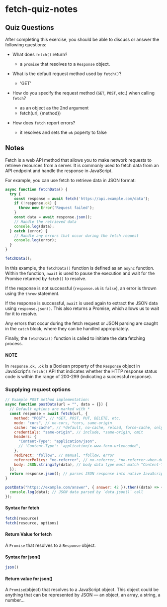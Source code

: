 # fetch-quiz-notes

## Quiz Questions

After completing this exercise, you should be able to discuss or answer the following questions:

- What does `fetch()` return?

  - a `promise` that resolves to a `Response` object.

- What is the default request method used by `fetch()`?

  - 'GET'

- How do you specify the request method (`GET`, `POST`, etc.) when calling `fetch`?

  - as an object as the 2nd argument
  - fetch(url, {method})

- How does `fetch` report errors?
  - it resolves and sets the `ok` poperty to false

## Notes

Fetch is a web API method that allows you to make network requests to retrieve resources from a server. It is commonly used to fetch data from an API endpoint and handle the response in JavaScript.

For example, you can use fetch to retrieve data in JSON format:

```JavaScript
async function fetchData() {
  try {
    const response = await fetch('https://api.example.com/data');
    if (!response.ok) {
      throw new Error('Request failed');
    }
    const data = await response.json();
    // Handle the retrieved data
    console.log(data);
  } catch (error) {
    // Handle any errors that occur during the fetch request
    console.log(error);
  }
}

fetchData();
```

In this example, the `fetchData()` function is defined as an `async` function. Within the function, `await` is used to pause the execution and wait for the Promise returned by `fetch()` to resolve.

If the response is not successful (`response.ok` is `false`), an error is thrown using the `throw` statement.

If the response is successful, `await` is used again to extract the JSON data using `response.json()`. This also returns a Promise, which allows us to wait for it to resolve.

Any errors that occur during the fetch request or JSON parsing are caught in the `catch` block, where they can be handled appropriately.

Finally, the `fetchData()` function is called to initiate the data fetching process.

#### NOTE

In `response.ok`, `.ok` is a Boolean property of the `Response` object in JavaScript's `fetch()` API that indicates whether the HTTP response status code is within the range of 200-299 (indicating a successful response).

### Supplying request options

```JavaScript
// Example POST method implementation:
async function postData(url = "", data = {}) {
  // Default options are marked with *
  const response = await fetch(url, {
    method: "POST", // *GET, POST, PUT, DELETE, etc.
    mode: "cors", // no-cors, *cors, same-origin
    cache: "no-cache", // *default, no-cache, reload, force-cache, only-if-cached
    credentials: "same-origin", // include, *same-origin, omit
    headers: {
      "Content-Type": "application/json",
      // 'Content-Type': 'application/x-www-form-urlencoded',
    },
    redirect: "follow", // manual, *follow, error
    referrerPolicy: "no-referrer", // no-referrer, *no-referrer-when-downgrade, origin, origin-when-cross-origin, same-origin, strict-origin, strict-origin-when-cross-origin, unsafe-url
    body: JSON.stringify(data), // body data type must match "Content-Type" header
  });
  return response.json(); // parses JSON response into native JavaScript objects
}

postData("https://example.com/answer", { answer: 42 }).then((data) => {
  console.log(data); // JSON data parsed by `data.json()` call
});
```

#### Syntax for fetch

```JavaScript
fetch(resource)
fetch(resource, options)
```

#### Return Value for fetch

A `Promise` that resolves to a `Response` object.

#### Syntax for json()

```JavaScript
json()
```

#### Return value for json()

A `Promise`(object) that resolves to a JavaScript object. This object could be anything that can be represented by JSON — an object, an array, a string, a number…
